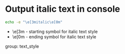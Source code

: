 # Output italic text in console

```bash
echo -e "\e[3mitalic\e[0m"
```

- \e[3m - starting symbol for italic text style
- \e[0m - ending symbol for italic text style

group: text_style
